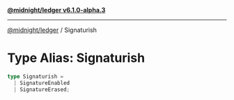 [**@midnight/ledger v6.1.0-alpha.3**](../README.md)

***

[@midnight/ledger](../globals.md) / Signaturish

# Type Alias: Signaturish

```ts
type Signaturish = 
  | SignatureEnabled
  | SignatureErased;
```
